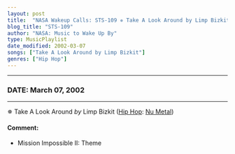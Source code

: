 ```yaml
---
layout: post
title:  "NASA Wakeup Calls: STS-109 ✵ Take A Look Around by Limp Bizkit ✺ March 07, 2002"
blog_title: "STS-109"
author: "NASA: Music to Wake Up By"
type: MusicPlaylist
date_modified: 2002-03-07
songs: ["Take A Look Around by Limp Bizkit"]
genres: ["Hip Hop"]
---
```


----
### DATE: March 07, 2002
----
✵ Take A Look Around *by* Limp Bizkit ([Hip Hop](https://www.discogs.com/genre/Hip%20Hop): [Nu Metal](https://www.discogs.com/style/Nu%20Metal)) <a target="blank_" href="https://www.discogs.com/Limp-Bizkit-Take-A-Look-Around/release/3178657">
    <i class="fas fa-compact-disc"
       title="Discogs entry for this song"
       alt="Discogs entry for this song"
       style="font-size: 1.1em;"></i></a>
    

#### Comment:
* Mission Impossible II: Theme



<br/>
<center>
	<a target="_blank"
	   href="https://twitter.com/intent/tweet?hashtags=Space,NASA,Playlist,NASAWakeupCalls,SpaceProgram&text=🚀 {{ page.author}}, '{{ page.songs.first }}' {{ page.title }}, {{ site.url }}{{ page.url }}&via=nasawakeupcalls"><i class="fab fa-twitter" title="Tweet this page" alt="Tweet this page" style="font-size: 1.3em;"></i></a>
	&nbsp; 	<i class="fas fa-user-astronaut" style="font-size: 1.5em;"></i> &nbsp;
    <a id="custom_amazon_link"
       type="amzn" search="#"
       category="popular music">
    <i class="fab fa-amazon" style="font-size: 1.3em;"></i></a>
</center>

<!-- Randomly resolve an individual entry from a song array -->
<script src="/assets/javascript/seedrandom.min.js"></script>
<script>
  var wake_me_up = ["Take A Look Around by Limp Bizkit"];
  var prng = new Math.seedrandom();
  function randomSong() {
    song = wake_me_up[Math.floor(Math.random() * wake_me_up.length)];
    var amazon_link = document.getElementById("custom_amazon_link");
    amazon_link.setAttribute("search", song);
  }
  window.onload = randomSong();
</script>
